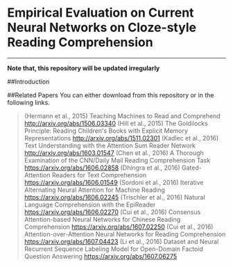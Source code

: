 # Empirical Evaluation on Current Neural Networks on Cloze-style Reading Comprehension

---
**Note that, this repository will be updated irregularly**

##Introduction



##Related Papers
You can either download from this repository or in the following links.
> (Hermann et al., 2015) Teaching Machines to Read and Comprehend
http://arxiv.org/abs/1506.03340
> (Hill et al., 2015) The Goldilocks Principle: Reading Children's Books with Explicit Memory Representations
http://arxiv.org/abs/1511.02301
> (Kadlec et al., 2016) Text Understanding with the Attention Sum Reader Network
http://arxiv.org/abs/1603.01547
> (Chen et al., 2016) A Thorough Examination of the CNN/Daily Mail Reading Comprehension Task
https://arxiv.org/abs/1606.02858
> (Dhingra et al., 2016) Gated-Attention Readers for Text Comprehension
https://arxiv.org/abs/1606.01549
> (Sordoni et al., 2016) Iterative Alternating Neural Attention for Machine Reading
https://arxiv.org/abs/1606.02245
> (Trischler et al., 2016) Natural Language Comprehension with the EpiReader
https://arxiv.org/abs/1606.02270
> (Cui et al., 2016) Consensus Attention-based Neural Networks for Chinese Reading Comprehension
https://arxiv.org/abs/1607.02250
> (Cui et al., 2016) Attention-over-Attention Neural Networks for Reading Comprehension
https://arxiv.org/abs/1607.04423
> (Li et al., 2016) Dataset and Neural Recurrent Sequence Labeling Model for Open-Domain Factoid Question Answering
https://arxiv.org/abs/1607.06275
